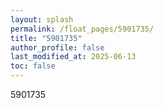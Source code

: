 ```yaml
---
layout: splash
permalink: /float_pages/5901735/
title: "5901735"
author_profile: false
last_modified_at: 2025-06-13
toc: false
---
```

 
5901735
